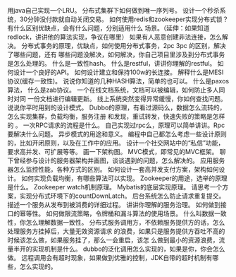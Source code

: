 用java自己实现一个LRU。
分布式集群下如何做到唯一序列号。
设计一个秒杀系统，30分钟没付款就自动关闭交易。
如何使用redis和zookeeper实现分布式锁？有什么区别优缺点，会有什么问题，分别适用什么
场景。（延伸：如果知道redlock，讲讲他的算法实现，争议在哪里）
如果有人恶意创建非法连接，怎么解决。
分布式事务的原理，优缺点，如何使用分布式事务，2pc 3pc 的区别，解决了哪些问题，还有
哪些问题没解决，如何解决，你自己项目里涉及到分布式事务是怎么处理的。
什么是一致性hash。
什么是restful，讲讲你理解的restful。
如何设计一个良好的API。
如何设计建立和保持100w的长连接。
解释什么是MESI协议(缓存一致性)。
说说你知道的几种HASH算法，简单的也可以。
什么是paxos算法， 什么是zab协议。
一个在线文档系统，文档可以被编辑，如何防止多人同时对同
一份文档进行编辑更新。
线上系统突然变得异常缓慢，你如何查找问题。
说说你平时用到的设计模式。
Dubbo的原理，有看过源码么，数据怎么流转的，怎么实现集群，负载均衡，服务注册
和发现，重试转发，快速失败的策略是怎样的 。
一次RPC请求的流程是什么。
自己实现过rpc么，原理可以简单讲讲。Rpc要解决什么问题。
异步模式的用途和意义。
编程中自己都怎么考虑一些设计原则的，比如开闭原则，以及在工作中的应用。
设计一个社交网站中的“私信”功能，要求高并发、可扩展等等。 画一下架构图。
MVC模式，即常见的MVC框架。
聊下曾经参与设计的服务器架构并画图，谈谈遇到的问题，怎么解决的。
应用服务器怎么监控性能，各种方式的区别。
如何设计一套高并发支付方案，架构如何设计。
如何实现负载均衡，有哪些算法可以实现。
Zookeeper的用途，选举的原理是什么。
Zookeeper watch机制原理。
Mybatis的底层实现原理。
请思考一个方案，实现分布式环境下的countDownLatch。
后台系统怎么防止请求重复提交。
描述一个服务从发布到被消费的详细过程。
讲讲你理解的服务治理。
如何做到接口的幂等性。
如何做限流策略，令牌桶和漏斗算法的使用场景。
什么叫数据一致性，你怎么理解数据一致性。
分布式服务调用方，不依赖服务提供方的话，怎么处理服务方挂掉后，大量无效资源请求
的浪费，如果只是服务提供方吞吐不高的时候该怎么做，如果服务挂了，那么一会重启，该怎
么做到最小的资源浪费，流量半开的实现机制是什么。
dubbo的泛化调用怎么实现的，如果是你，你会怎么做。
远程调用会有超时现象，如果做到优雅的控制，JDK自带的超时机制有哪些，怎么实现的。